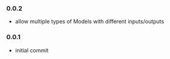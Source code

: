 ### 0.0.2
- allow multiple types of Models with different inputs/outputs

### 0.0.1
- initial commit
